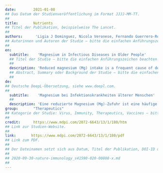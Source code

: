```yaml
---
date:        2021-01-08
## Das Datum der Studienveröffentlichung im Format JJJJ-MM-TT.
##
title:       Nutrients
## Titel der Publikation, beispielweise The Lancet.
##
authors:      'Ligia J Dominguez, Nicola Veronese, Fernando Guerrero-Romero & Mario Barbagallo'
## Autorinnen und Autoren der Studie – bitte die einfachen Anführungszeichen beachten!
##
en:
  subtitle:    'Magnesium in Infectious Diseases in Older People'
  ## Titel der Studie – bitte die einfachen Anführungszeichen beachten!
  ##
  description: 'Reduced magnesium (Mg) intake is a frequent cause of deficiency with age together with reduced absorption, renal wasting, and polypharmacotherapy. Chronic Mg deficiency may result in increased oxidative stress and low-grade inflammation, which may be linked to several age-related diseases, including higher predisposition to infectious diseases. Mg might play a role in the immune response being a cofactor for immunoglobulin synthesis and other processes strictly associated with the function of T and B cells. Mg is necessary for the biosynthesis, transport, and activation of vitamin D, another key factor in the pathogenesis of infectious diseases. The regulation of cytosolic free Mg in immune cells involves Mg transport systems, such as the melastatin-like transient receptor potential 7 channel, the solute carrier family, and the magnesium transporter 1 (MAGT1). The functional importance of Mg transport in immunity was unknown until the description of the primary immunodeficiency XMEN (X-linked immunodeficiency with Mg defect, Epstein–Barr virus infection, and neoplasia) due to a genetic deficiency of MAGT1 characterized by chronic Epstein–Barr virus infection. This and other research reporting associations of Mg deficit with viral and bacterial infections indicate a possible role of Mg deficit in the recent coronavirus disease 2019 (COVID-19) and its complications. In this review, we will discuss the importance of Mg for the immune system and for infectious diseases, including the recent pandemic of COVID-19.'
  ## Abstract, Summary oder Background der Studie – bitte die einfachen Anführungszeichen beachten!
  ##
de: 
## Deutsche DeepL-Übersetzung, siehe www.deepl.com.
##
  subtitle:    'Magnesium bei Infektionskrankheiten älterer Menschen'
  ##
  description: 'Eine reduzierte Magnesium (Mg)-Zufuhr ist eine häufige Ursache für einen Mangel im Alter, zusammen mit einer verminderten Absorption, Nierenschwäche und Polypharmakotherapie. Chronischer Mg-Mangel kann zu erhöhtem oxidativem Stress und geringgradigen Entzündungen führen, die mit verschiedenen altersbedingten Krankheiten in Verbindung gebracht werden können, einschließlich einer erhöhten Anfälligkeit für Infektionskrankheiten. Mg könnte eine Rolle bei der Immunantwort spielen, da es ein Kofaktor für die Immunglobulinsynthese und andere Prozesse ist, die eng mit der Funktion von T- und B-Zellen verbunden sind. Mg ist notwendig für die Biosynthese, den Transport und die Aktivierung von Vitamin D, einem weiteren Schlüsselfaktor in der Pathogenese von Infektionskrankheiten. An der Regulierung des zytosolischen freien Mg in Immunzellen sind Mg-Transportsysteme beteiligt, wie der melastatinähnliche Transient-Receptor-Potential-7-Kanal, die Solute-Carrier-Familie und der Magnesiumtransporter 1 (MAGT1). Die funktionelle Bedeutung des Mg-Transports in der Immunität war bis zur Beschreibung des primären Immundefekts XMEN (X-linked immunodeficiency with Mg defect, Epstein-Barr virus infection, and neoplasia) aufgrund eines genetischen Mangels von MAGT1, der durch eine chronische Epstein-Barr-Virusinfektion gekennzeichnet ist, unbekannt. Diese und andere Forschungsarbeiten, die über Zusammenhänge zwischen Mg-Defizit und viralen und bakteriellen Infektionen berichten, deuten auf eine mögliche Rolle des Mg-Defizits bei der jüngsten Coronaviruserkrankung 2019 (COVID-19) und ihren Komplikationen hin. In dieser Übersicht wird die Bedeutung von Mg für das Immunsystem und für Infektionskrankheiten, einschließlich der jüngsten COVID-19-Pandemie, erörtert.'
group:       "Therapeutics"
## Kategorie der Studie: Virus, Immunity, Therapeutics, Vaccines – bitte die Anführungszeichen beachten!
##
credit:      https://www.mdpi.com/2072-6643/13/1/180/htm
## Link zur Studien-Website.
##
link:       https://www.mdpi.com/2072-6643/13/1/180/pdf
## Link zum PDF.
##
## Der Dateinamen setzt sich aus Datum, Titel der Publikation, DOI-ID der Studie (nach dem letzten Slash) und der Dateiendung zusammen. Bitte den Unterstrich vor der DOI-ID beachten!
##
## 2020-09-30-nature-immunology_s41590-020-00808-x.md
##
---
```

<object data="{{ page.link }}" style='height:calc(100vh - 400px); width: 100%' type='application/pdf'></object>